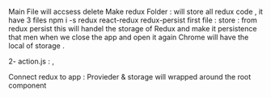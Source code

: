 Main File will accsess delete
Make redux Folder : will store all redux code , it have 3 files 
npm i -s redux react-redux redux-persist
first file : 
   store : from redux persist this will handel the storage of Redux and make it persistence  that men when we close the app and open it again Chrome will have the local of storage .

  2- action.js :   ,


  Connect redux to app : 
  Provieder & storage will wrapped around the root component 
